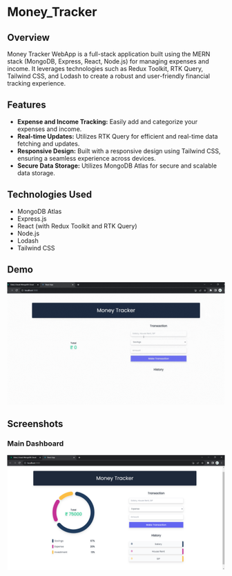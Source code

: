 # Money_Tracker

## Overview

Money Tracker WebApp is a full-stack application built using the MERN stack (MongoDB, Express, React, Node.js) for managing expenses and income. It leverages technologies such as Redux Toolkit, RTK Query, Tailwind CSS, and Lodash to create a robust and user-friendly financial tracking experience.

## Features

- **Expense and Income Tracking:** Easily add and categorize your expenses and income.
- **Real-time Updates:** Utilizes RTK Query for efficient and real-time data fetching and updates.
- **Responsive Design:** Built with a responsive design using Tailwind CSS, ensuring a seamless experience across devices.
- **Secure Data Storage:** Utilizes MongoDB Atlas for secure and scalable data storage.

## Technologies Used

- MongoDB Atlas
- Express.js
- React (with Redux Toolkit and RTK Query)
- Node.js
- Lodash
- Tailwind CSS

## Demo
![Money Tracker Demo](https://github.com/akshaychandarkar/Money_Tracker/blob/main/Github_Demo.gif)

## Screenshots

### Main Dashboard
![Main Dashboard](https://github.com/akshaychandarkar/Money_Tracker/blob/main/MONEY_TRACKER_WEB_APP.png)
